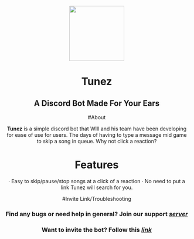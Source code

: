 <div align="center">

<img src=".github/Logo.png" width="150px" draggable="false"><br>

# Tunez

## A Discord Bot Made For Your Ears

#About

**Tunez** is a simple discord bot that WIll and his team have been developing for ease of use for users. The days of having to type a message mid game to skip a song in queue. Why not click a reaction?

# Features

· Easy to skip/pause/stop songs at a click of a reaction
· No need to put a link Tunez will search for you.

#Invite Link/Troubleshooting

### Find any bugs or need help in general? Join our support [***server***](https://discord.gg/skuNaNc)
### Want to invite the bot? Follow this [***link***](https://discord.com/api/oauth2/authorize?client_id=701169615811772446&permissions=8&scope=bot)
